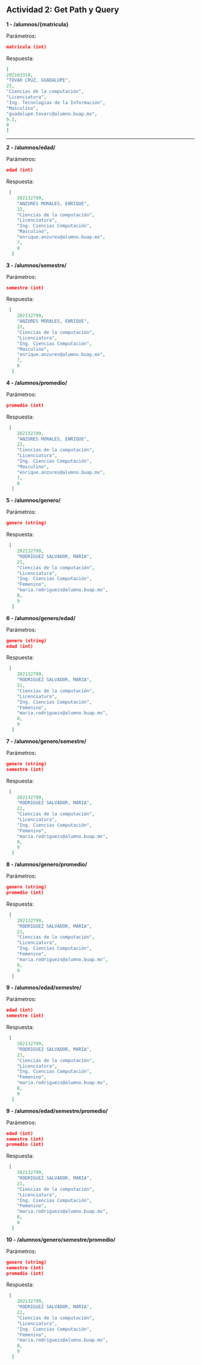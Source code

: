## Actividad 2: Get Path y Query

**1  -  /alumnos/{matricula}**

Parámetros:
```json
matricula (int)
```

Respuesta:
```json
[ 
202163318, 
"TOVAR CRUZ, GUADALUPE", 
25, 
"Ciencias de la computación", 
"Licenciatura", 
"Ing. Tecnologias de la Información", 
"Masculino", 
"guadalupe.tovarc@alumno.buap.mx", 
9.3, 
8 
]
```
---
**2 - /alumnos/edad/**

Parámetros:
```json
edad (int)
```

Respuesta:
```json
 [
    202132799,
    "ANZURES MORALES, ENRIQUE",
    22,
    "Ciencias de la computación",
    "Licenciatura",
    "Ing. Ciencias Computación",
    "Masculino",
    "enrique.anzures@alumno.buap.mx",
    7,
    8
  ]
```
**3 - /alumnos/semestre/**

Parámetros:
```json
semestre (int)
```
Respuesta: 
```json
 [
    202132799,
    "ANZURES MORALES, ENRIQUE",
    22,
    "Ciencias de la computación",
    "Licenciatura",
    "Ing. Ciencias Computación",
    "Masculino",
    "enrique.anzures@alumno.buap.mx",
    7,
    8
  ]
```

**4 - /alumnos/promedio/**

Parámetros:
```json
promedio (int)
```
Respuesta: 
```json
 [
    202132799,
    "ANZURES MORALES, ENRIQUE",
    22,
    "Ciencias de la computación",
    "Licenciatura",
    "Ing. Ciencias Computación",
    "Masculino",
    "enrique.anzures@alumno.buap.mx",
    7,
    8
  ]
```
**5 - /alumnos/genero/**

Parámetros:
```json
genero (string)
```
Respuesta: 
```json
 [
    202132799,
    "RODRIGUEZ SALVADOR, MARIA",
    21,
    "Ciencias de la computación",
    "Licenciatura",
    "Ing. Ciencias Computación",
    "Femenino",
    "maria.rodriguezs@alumno.buap.mx",
    8,
    9
  ]
```
**6 - /alumnos/genero/edad/**

Parámetros:
```json
genero (string)
edad (int)
```
Respuesta: 
```json
 [
    202132799,
    "RODRIGUEZ SALVADOR, MARIA",
    21,
    "Ciencias de la computación",
    "Licenciatura",
    "Ing. Ciencias Computación",
    "Femenino",
    "maria.rodriguezs@alumno.buap.mx",
    8,
    9
  ]
```
**7 - /alumnos/genero/semestre/**

Parámetros:
```json
genero (string)
semestre (int)
```
Respuesta: 
```json
 [
    202132799,
    "RODRIGUEZ SALVADOR, MARIA",
    21,
    "Ciencias de la computación",
    "Licenciatura",
    "Ing. Ciencias Computación",
    "Femenino",
    "maria.rodriguezs@alumno.buap.mx",
    8,
    9
  ]
```
**8 - /alumnos/genero/promedio/**

Parámetros:
```json
genero (string)
promedio (int)
```
Respuesta: 
```json
 [
    202132799,
    "RODRIGUEZ SALVADOR, MARIA",
    21,
    "Ciencias de la computación",
    "Licenciatura",
    "Ing. Ciencias Computación",
    "Femenino",
    "maria.rodriguezs@alumno.buap.mx",
    8,
    9
  ]
```
**9 - /alumnos/edad/semestre/**

Parámetros:
```json
edad (int)
semestre (int)
```
Respuesta: 
```json
 [
    202132799,
    "RODRIGUEZ SALVADOR, MARIA",
    21,
    "Ciencias de la computación",
    "Licenciatura",
    "Ing. Ciencias Computación",
    "Femenino",
    "maria.rodriguezs@alumno.buap.mx",
    8,
    9
  ]
```
**9 - /alumnos/edad/semestre/promedio/**

Parámetros:
```json
edad (int)
semestre (int)
promedio (int)
```
Respuesta: 
```json
 [
    202132799,
    "RODRIGUEZ SALVADOR, MARIA",
    21,
    "Ciencias de la computación",
    "Licenciatura",
    "Ing. Ciencias Computación",
    "Femenino",
    "maria.rodriguezs@alumno.buap.mx",
    8,
    9
  ]
```
**10 - /alumnos/genero/semestre/promedio/**

Parámetros:
```json
genero (string)
semestre (int)
promedio (int)
```
Respuesta: 
```json
 [
    202132799,
    "RODRIGUEZ SALVADOR, MARIA",
    21,
    "Ciencias de la computación",
    "Licenciatura",
    "Ing. Ciencias Computación",
    "Femenino",
    "maria.rodriguezs@alumno.buap.mx",
    8,
    9
  ]
```
